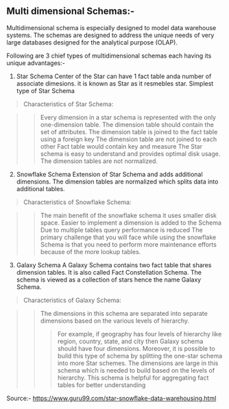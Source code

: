 ## Multi dimensional Schemas:-
Multidimensional schema is especially designed to model data warehouse systems. The schemas are designed to address the unique needs of very large databases designed for the analytical purpose (OLAP).

Following are 3 chief types of multidimensional schemas each having its unique advantages:-

1. Star Schema
Center of the Star can have 1 fact table anda number of associate dimesions. it is known as Star as it resmebles star.
Simplest type of Star Schema
> Characteristics of Star Schema:

>>Every dimension in a star schema is represented with the only one-dimension table.
>>The dimension table should contain the set of attributes.
>>The dimension table is joined to the fact table using a foreign key
>>The dimension table are not joined to each other
>>Fact table would contain key and measure
>>The Star schema is easy to understand and provides optimal disk usage.
>>The dimension tables are not normalized. 

2. Snowflake Schema
Extension of Star Schema and adds additional dimensions. The dimension tables are normalized which splits data into additional tables.

>Characteristics of Snowflake Schema:

>>The main benefit of the snowflake schema it uses smaller disk space.
>>Easier to implement a dimension is added to the Schema
>>Due to multiple tables query performance is reduced
>>The primary challenge that you will face while using the snowflake Schema is that you need to perform more maintenance efforts because of the more lookup tables.


3. Galaxy Schema
A Galaxy Schema contains two fact table that shares dimension tables. It is also called Fact Constellation Schema. The schema is viewed as a collection of stars hence the name Galaxy Schema.
> Characteristics of Galaxy Schema:

>>The dimensions in this schema are separated into separate dimensions based on the various levels of hierarchy.
>>>For example, if geography has four levels of hierarchy like region, country, state, and city then Galaxy schema should have four dimensions.
>>>Moreover, it is possible to build this type of schema by splitting the one-star schema into more Star schemes.
>>The dimensions are large in this schema which is needed to build based on the levels of hierarchy.
>>This schema is helpful for aggregating fact tables for better understanding




Source:- 
https://www.guru99.com/star-snowflake-data-warehousing.html